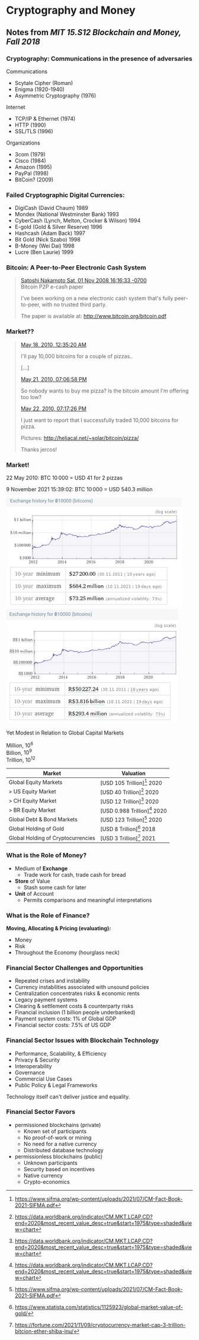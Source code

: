 # Cryptography and Money

## Notes from *MIT 15.S12 Blockchain and Money, Fall 2018*

### Cryptography: Communications in the presence of adversaries

Communications

- Scytale Cipher (Roman)
- Enigma (1920-1940)
- Asymmetric Cryptography (1976)

Internet

- TCP/IP & Ethernet (1974)
- HTTP (1990)
- SSL/TLS (1996)

Organizations

- 3com (1979)
- Cisco (1984)
- Amazon (1995)
- PayPal (1998)
- BitCoin? (2009)

### Failed Cryptographic Digital Currencies:

- DigiCash (David Chaum) 1989
- Mondex (National Westminster Bank) 1993
- CyberCash (Lynch, Melton, Crocker & Wilson) 1994
- E-gold (Gold & Silver Reserve) 1996
- Hashcash (Adam Back) 1997
- Bit Gold (Nick Szabo) 1998
- B-Money (Wei Dai) 1998
- Lucre (Ben Laurie) 1999

### Bitcoin: A Peer-to-Peer Electronic Cash System

> [Satoshi Nakamoto Sat, 01 Nov 2008 16:16:33 -0700](https://www.mail-archive.com/cryptography@metzdowd.com/msg09959.html)\
> Bitcoin P2P e-cash paper
>
> I've been working on a new electronic cash system that's fully
> peer-to-peer, with no trusted third party.
>
> The paper is available at: http://www.bitcoin.org/bitcoin.pdf

### Market??

> [May 18, 2010, 12:35:20 AM](https://bitcointalk.org/index.php?topic=137.msg1141#msg1141)
>
> I'll pay 10,000 bitcoins for a couple of pizzas..
>
> [...]
>
> [May 21, 2010, 07:06:58 PM](https://bitcointalk.org/index.php?topic=137.msg1181#msg1181)
>
> So nobody wants to buy me pizza?  Is the bitcoin amount I'm offering too low?
>
> [May 22, 2010, 07:17:26 PM](https://bitcointalk.org/index.php?topic=137.msg1195#msg1195)
>
> I just want to report that I successfully traded 10,000 bitcoins for pizza.
>
> Pictures: http://heliacal.net/~solar/bitcoin/pizza/
>
> Thanks jercos!

[^pizza]: https://bitcointalk.org/index.php?topic=137.msg1141

### Market!

22 May 2010: BTC $10\,000$ = USD $41$ for 2 pizzas

9 November 2021 15:39:02: BTC $10\,000$ = USD $540.3$ million

![10kBTC-USD](10k-BTC-USD-10y-wa.png)
![10kBTC-BRL](10k-BTC-10y-wa.png)

<!-- [Cryptocurrencies hit market cap of $3$ trillion for the first time] -->

Yet Modest in Relation to Global Capital Markets

Million, $10^6$\
Billion, $10^9$\
Trillion, $10^{12}$

|Market| Valuation |
|---|----|
| Global Equity Markets |   [USD 105 Trillion][^2] 2020  |
| > US Equity Market |   [USD 40 Trillion][^1] 2020  |
| > CH Equity Market |   [USD 12 Trillion][^1] 2020  |
| > BR Equity Market |   [USD 0.988 Trillion][^1] 2020  |
| Global Debt & Bond Markets |  [USD 123 Trillion][^2] 2020  |
| Global Holding of Gold |  [USD 8 Trillion][^3] 2018  |
| Global Holding of Cryptocurrencies |  [USD 3 Trillion][^4] 2021  |

[^1]: https://data.worldbank.org/indicator/CM.MKT.LCAP.CD?end=2020&most_recent_value_desc=true&start=1975&type=shaded&view=chart
[^2]: https://www.sifma.org/wp-content/uploads/2021/07/CM-Fact-Book-2021-SIFMA.pdf
[^3]: https://www.statista.com/statistics/1125923/global-market-value-of-gold/
[^4]: https://fortune.com/2021/11/09/cryptocurrency-market-cap-3-trillion-bitcion-ether-shiba-inu/

### What is the Role of Money?

- Medium of **Exchange**
  - Trade work for cash, trade cash for bread
- **Store** of Value
  - Stash some cash for later
- **Unit** of Account
  - Permits comparisons and meaningful interpretations

### What is the Role of Finance?

**Moving, Allocating & Pricing (evaluating):**

- Money
- Risk
- Throughout the Economy (hourglass neck)

### Financial Sector Challenges and Opportunities

- Repeated crises and instability
- Currency instabilities associated with unsound policies
- Centralization concentrates risks & economic rents
- Legacy payment systems
- Clearing & settlement costs & counterparty risks
- Financial inclusion (1 billion people underbanked)
- Payment system costs: $1\%$ of Global GDP
- Financial sector costs: $7.5\%$ of US GDP

### Financial Sector Issues with Blockchain Technology

- Performance, Scalability, & Efficiency
- Privacy & Security
- Interoperability
- Governance
- Commercial Use Cases
- Public Policy & Legal Frameworks

Technology itself can't deliver justice and equality.

### Financial Sector Favors

- permissioned blockchains (private)
  - Known set of participants
  - No proof-of-work or mining
  - No need for a native currency
  - Distributed database technology
- permissionless blockchains (public)
  - Unknown participants
  - Security based on incentives
  - Native currency
  - Crypto-economics